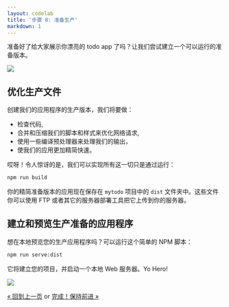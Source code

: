 ```yaml
---
layout: codelab
title: '步骤 8: 准备生产'
markdown: 1
---
```


准备好了给大家展示你漂亮的 todo app 了吗？让我们尝试建立一个可以运行的准备版本。

<div class="mast-holder">
  <img src="/assets/img/yeoman-009.png">
</div>

## 优化生产文件

创建我们的应用程序的生产版本，我们将要做：

* 检查代码,
* 合并和压缩我们的脚本和样式来优化网络请求,
* 使用一些编译预处理器来处理我们的输出，
* 使我们的应用更加精简快速。

哎呀！令人惊讶的是，我们可以实现所有这一切只是通过运行：

```sh
npm run build
```

你的精简准备版本的应用现在保存在 `mytodo` 项目中的 `dist` 文件夹中。这些文件你可以使用 FTP 或者其它的服务器部署工具把它上传到你的服务器。

## 建立和预览生产准备的应用程序

想在本地预览您的生产应用程序吗？可以运行这个简单的 NPM 脚本：

```sh
npm run serve:dist
```

它将建立您的项目，并启动一个本地 Web 服务器。Yo Hero!

![](/assets/img/codelab/08_serve_dist.png)

<p class="codelab-paging">
  <a href="local-storage.html">&laquo; 回到上一页</a>
  or
  <a href="keep-going.html">完成！保持前进 &raquo;</a>
</p>
